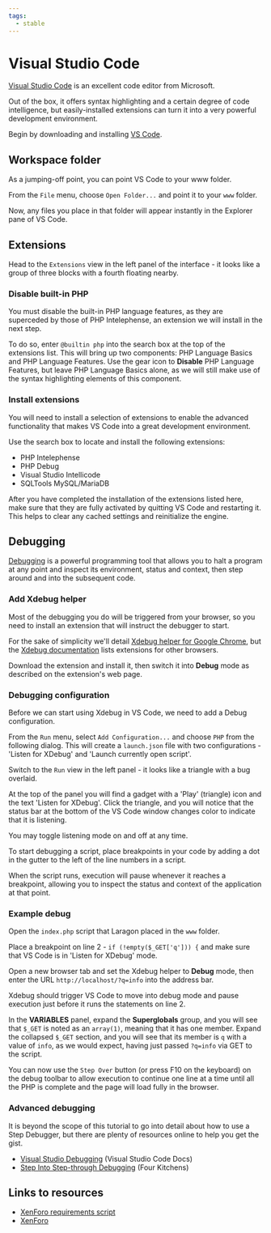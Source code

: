 ```yaml
---
tags:
  - stable
---
```

# Visual Studio Code

[Visual Studio Code](https://code.visualstudio.com/) is an excellent code editor from Microsoft.

Out of the box, it offers syntax highlighting and a certain degree of code intelligence, but easily-installed extensions can turn it into a very powerful development environment.

Begin by downloading and installing [VS Code](https://code.visualstudio.com/Download).

## Workspace folder

As a jumping-off point, you can point VS Code to your www folder.

From the `File` menu, choose `Open Folder...` and point it to your `www` folder.

Now, any files you place in that folder will appear instantly in the Explorer pane of VS Code.

## Extensions

Head to the `Extensions` view in the left panel of the interface - it looks like a group of three blocks with a fourth floating nearby.

### Disable built-in PHP

You must disable the built-in PHP language features, as they are superceded by those of PHP Intelephense, an extension we will install in the next step.

To do so, enter `@builtin php` into the search box at the top of the extensions list. This will bring up two components: PHP Language Basics and PHP Language Features. Use the gear icon to **Disable** PHP Language Features, but leave PHP Language Basics alone, as we will still make use of the syntax highlighting elements of this component.

### Install extensions

You will need to install a selection of extensions to enable the advanced functionality that makes VS Code into a great development environment.

Use the search box to locate and install the following extensions:

- PHP Intelephense
- PHP Debug
- Visual Studio Intellicode
- SQLTools MySQL/MariaDB

After you have completed the installation of the extensions listed here, make sure that they are fully activated by quitting VS Code and restarting it. This helps to clear any cached settings and reinitialize the engine.

## Debugging

[Debugging](https://code.visualstudio.com/docs/editor/debugging) is a powerful programming tool that allows you to halt a program at any point and inspect its environment, status and context, then step around and into the subsequent code.

### Add Xdebug helper

Most of the debugging you do will be triggered from your browser, so you need to install an extension that will instruct the debugger to start.

For the sake of simplicity we'll detail [Xdebug helper for Google Chrome](https://chrome.google.com/webstore/detail/xdebug-helper/eadndfjplgieldjbigjakmdgkmoaaaoc), but the [Xdebug documentation](https://xdebug.org/docs/remote#browser-extensions) lists extensions for other browsers.

Download the extension and install it, then switch it into **Debug** mode as described on the extension's web page.

### Debugging configuration

Before we can start using Xdebug in VS Code, we need to add a Debug configuration.

From the `Run` menu, select `Add Configuration...` and choose `PHP` from the following dialog. This will create a `launch.json` file with two configurations - 'Listen for XDebug' and 'Launch currently open script'.

Switch to the `Run` view in the left panel - it looks like a triangle with a bug overlaid.

At the top of the panel you will find a gadget with a 'Play' (triangle) icon and the text 'Listen for XDebug'. Click the triangle, and you will notice that the status bar at the bottom of the VS Code window changes color to indicate that it is listening.

You may toggle listening mode on and off at any time.

To start debugging a script, place breakpoints in your code by adding a dot in the gutter to the left of the line numbers in a script.

When the script runs, execution will pause whenever it reaches a breakpoint, allowing you to inspect the status and context of the application at that point.

### Example debug

Open the `index.php` script that Laragon placed in the `www` folder.

Place a breakpoint on line 2 - `if (!empty($_GET['q'])) {` and make sure that VS Code is in 'Listen for XDebug' mode.

Open a new browser tab and set the Xdebug helper to **Debug** mode, then enter the URL `http://localhost/?q=info` into the address bar.

Xdebug should trigger VS Code to move into debug mode and pause execution just before it runs the statements on line 2.

In the **VARIABLES** panel, expand the **Superglobals** group, and you will see that `$_GET` is noted as an `array(1)`, meaning that it has one member. Expand the collapsed `$_GET` section, and you will see that its member is `q` with a value of `info`, as we would expect, having just passed `?q=info` via GET to the script.

You can now use the `Step Over` button (or press F10 on the keyboard) on the debug toolbar to allow execution to continue one line at a time until all the PHP is complete and the page will load fully in the browser.

### Advanced debugging

It is beyond the scope of this tutorial to go into detail about how to use a Step Debugger, but there are plenty of resources online to help you get the gist.

- [Visual Studio Debugging](https://code.visualstudio.com/docs/editor/debugging) (Visual Studio Code Docs)
- [Step Into Step-through Debugging](https://www.fourkitchens.com/blog/article/step-step-through-debugging/) (Four Kitchens)

## Links to resources

- [XenForo requirements script](https://xenforo.com/purchase/requirements-zip)
- [XenForo](https://xenforo.com/purchase/)
